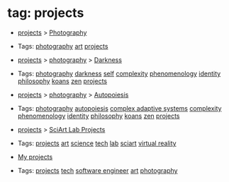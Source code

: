 
# tag: projects

 * [projects](../content/projects.md) >  [Photography](../content/projects/photography.md)

  * Tags:  <a class="tag" href="#!tags/photography.md">photography</a>  <a class="tag" href="#!tags/art.md">art</a>  <a class="tag" href="#!tags/projects.md">projects</a>
 * [projects](../content/projects.md) > [photography](../content/projects/photography.md) >  [Darkness](../content/projects/photography/darkness.md)

  * Tags:  <a class="tag" href="#!tags/photography.md">photography</a>  <a class="tag" href="#!tags/darkness.md">darkness</a>  <a class="tag" href="#!tags/self.md">self</a>  <a class="tag" href="#!tags/complexity.md">complexity</a>  <a class="tag" href="#!tags/phenomenology.md">phenomenology</a>  <a class="tag" href="#!tags/identity.md">identity</a>  <a class="tag" href="#!tags/philosophy.md">philosophy</a>  <a class="tag" href="#!tags/koans.md">koans</a>  <a class="tag" href="#!tags/zen.md">zen</a>  <a class="tag" href="#!tags/projects.md">projects</a>
 * [projects](../content/projects.md) > [photography](../content/projects/photography.md) >  [Autopoiesis](../content/projects/photography/autopoiesis.md)

  * Tags:  <a class="tag" href="#!tags/photography.md">photography</a>  <a class="tag" href="#!tags/autopoiesis.md">autopoiesis</a>  <a class="tag" href="#!tags/complex adaptive systems.md">complex adaptive systems</a>  <a class="tag" href="#!tags/complexity.md">complexity</a>  <a class="tag" href="#!tags/phenomenology.md">phenomenology</a>  <a class="tag" href="#!tags/identity.md">identity</a>  <a class="tag" href="#!tags/philosophy.md">philosophy</a>  <a class="tag" href="#!tags/koans.md">koans</a>  <a class="tag" href="#!tags/zen.md">zen</a>  <a class="tag" href="#!tags/projects.md">projects</a>
 * [projects](../content/projects.md) >  [SciArt Lab Projects](../content/projects/sciartlab.md)

  * Tags:  <a class="tag" href="#!tags/projects.md">projects</a>  <a class="tag" href="#!tags/art.md">art</a>  <a class="tag" href="#!tags/science.md">science</a>  <a class="tag" href="#!tags/tech.md">tech</a>  <a class="tag" href="#!tags/lab.md">lab</a>  <a class="tag" href="#!tags/sciart.md">sciart</a>  <a class="tag" href="#!tags/virtual reality.md">virtual reality</a>
 *  [My projects](../content/projects.md)

  * Tags:  <a class="tag" href="#!tags/projects.md">projects</a>  <a class="tag" href="#!tags/tech.md">tech</a>  <a class="tag" href="#!tags/software engineer.md">software engineer</a>  <a class="tag" href="#!tags/art.md">art</a>  <a class="tag" href="#!tags/photography.md">photography</a>